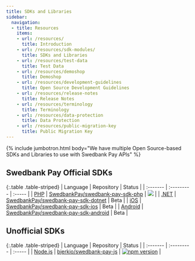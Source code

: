 ```yaml
---
title: SDKs and Libraries
sidebar:
  navigation:
  - title: Resources
    items:
    - url: /resources/
      title: Introduction
    - url: /resources/sdk-modules/
      title: SDKs and Libraries
    - url: /resources/test-data
      title: Test Data
    - url: /resources/demoshop
      title: Demoshop
    - url: /resources/development-guidelines
      title: Open Source Development Guidelines
    - url: /resources/release-notes
      title: Release Notes
    - url: /resources/terminology
      title: Terminology
    - url: /resources/data-protection
      title: Data Protection
    - url: /resources/public-migration-key
      title: Public Migration Key
---
```


{% include jumbotron.html body="We have multiple Open Source-based SDKs and Libraries to use with Swedbank Pay APIs" %}

## Swedbank Pay Official SDKs

{:.table .table-striped}
| Language | Repository | Status |
| :------- | :--------- | :----- |
| [PHP][swedbank-pay-sdk-php] | [SwedbankPay/swedbank-pay-sdk-php][swedbank-pay-sdk-php] | [![](https://poser.pugx.org/swedbank-pay/swedbank-pay-sdk-php/version)](https://packagist.org/packages/swedbank-pay/swedbank-pay-sdk-php) |
| [.NET][swedbank-pay-sdk-dotnet] | [SwedbankPay/swedbank-pay-sdk-dotnet][swedbank-pay-sdk-dotnet] | Beta |
| [iOS][swedbank-pay-sdk-ios] | [SwedbankPay/swedbank-pay-sdk-ios][swedbank-pay-sdk-ios] | Beta |
| [Android][swedbank-pay-sdk-android] | [SwedbankPay/swedbank-pay-sdk-android][swedbank-pay-sdk-android] | Beta |

## Unofficial SDKs

{:.table .table-striped}
| Language | Repository | Status |
| :------- | :--------- | :----- |
| [Node.js][bjerkio-swedbank-pay-js] | [bjerkio/swedbank-pay-js][bjerkio-swedbank-pay-js] | [![npm version](https://badge.fury.io/js/swedbank-pay.svg)](https://badge.fury.io/js/swedbank-pay) |

[swedbank-pay-sdk-php]: https://github.com/SwedbankPay/swedbank-pay-sdk-php
[swedbank-pay-sdk-dotnet]: https://github.com/SwedbankPay/swedbank-pay-sdk-dotnet
[swedbank-pay-sdk-ios]: https://github.com/SwedbankPay/swedbank-pay-sdk-ios
[swedbank-pay-sdk-android]: https://github.com/SwedbankPay/swedbank-pay-sdk-android
[bjerkio-swedbank-pay-js]: https://github.com/bjerkio/swedbank-pay-js
